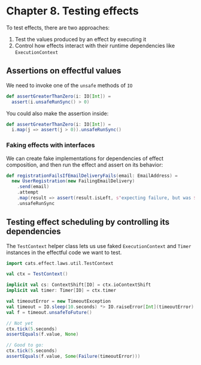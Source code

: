 # Chapter 8. Testing effects

To test effects, there are two approaches:

1. Test the values produced by an effect by executing it
2. Control how effects interact with their runtime dependencies like `ExecutionContext`

## Assertions on effectful values

We need to invoke one of the `unsafe` methods of `IO`

```scala
def assertGreaterThanZero(i: IO[Int]) =
  assert(i.unsafeRunSync() > 0)
```

You could also make the assertion inside:

```scala
def assertGreaterThanZero(i: IO[Int]) =
  i.map(j => assert(j > 0)).unsafeRunSync()
```

### Faking effects with interfaces

We can create fake implementations for dependencies of effect composition, and then run the effect and assert on its behavior:

```scala
def registrationFailsIfEmailDeliveryFails(email: EmailAddress) =
  new UserRegistration(new FailingEmailDelivery)
    .send(email)
    .attempt
    .map(result => assert(result.isLeft, s"expecting failure, but was $result"))
    .unsafeRunSync
```


## Testing effect scheduling by controlling its dependencies

The `TestContext` helper class lets us use faked `ExecutionContext` and `Timer` instances in the effectful code we want to test.

```scala
import cats.effect.laws.util.TestContext

val ctx = TestContext()

implicit val cs: ContextShift[IO] = ctx.ioContextShift
implicit val timer: Timer[IO] = ctx.timer

val timeoutError = new TimeoutException
val timeout = IO.sleep(10.seconds) *> IO.raiseError[Int](timeoutError)
val f = timeout.unsafeToFuture()

// Not yet
ctx.tick(5.seconds)
assertEquals(f.value, None)

// Good to go:
ctx.tick(5.seconds)
assertEquals(f.value, Some(Failure(timeoutError)))
```
